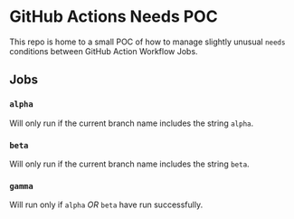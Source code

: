 # GitHub Actions Needs POC

This repo is home to a small POC of how to manage slightly unusual `needs` conditions between GitHub Action Workflow Jobs.

## Jobs

### `alpha`

Will only run if the current branch name includes the string `alpha`.

### `beta`

Will only run if the current branch name includes the string `beta`.

### `gamma`

Will run only if `alpha` _OR_ `beta` have run successfully.

